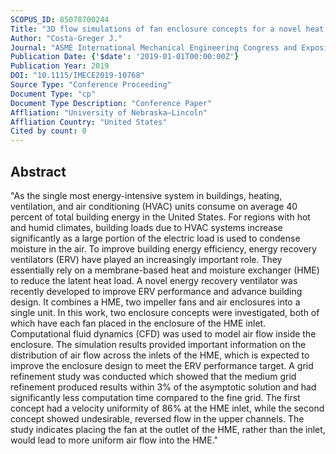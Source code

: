 ```yaml
---
SCOPUS_ID: 85078700244
Title: "3D flow simulations of fan enclosure concepts for a novel heat and moisture exchanger"
Author: "Costa-Greger J."
Journal: "ASME International Mechanical Engineering Congress and Exposition, Proceedings (IMECE)"
Publication Date: {'$date': '2019-01-01T00:00:00Z'}
Publication Year: 2019
DOI: "10.1115/IMECE2019-10768"
Source Type: "Conference Proceeding"
Document Type: "cp"
Document Type Description: "Conference Paper"
Affliation: "University of Nebraska–Lincoln"
Affliation Country: "United States"
Cited by count: 0
---
```


## Abstract
"As the single most energy-intensive system in buildings, heating, ventilation, and air conditioning (HVAC) units consume on average 40 percent of total building energy in the United States. For regions with hot and humid climates, building loads due to HVAC systems increase significantly as a large portion of the electric load is used to condense moisture in the air. To improve building energy efficiency, energy recovery ventilators (ERV) have played an increasingly important role. They essentially rely on a membrane-based heat and moisture exchanger (HME) to reduce the latent heat load. A novel energy recovery ventilator was recently developed to improve ERV performance and advance building design. It combines a HME, two impeller fans and air enclosures into a single unit. In this work, two enclosure concepts were investigated, both of which have each fan placed in the enclosure of the HME inlet. Computational fluid dynamics (CFD) was used to model air flow inside the enclosure. The simulation results provided important information on the distribution of air flow across the inlets of the HME, which is expected to improve the enclosure design to meet the ERV performance target. A grid refinement study was conducted which showed that the medium grid refinement produced results within 3% of the asymptotic solution and had significantly less computation time compared to the fine grid. The first concept had a velocity uniformity of 86% at the HME inlet, while the second concept showed undesirable, reversed flow in the upper channels. The study indicates placing the fan at the outlet of the HME, rather than the inlet, would lead to more uniform air flow into the HME."

